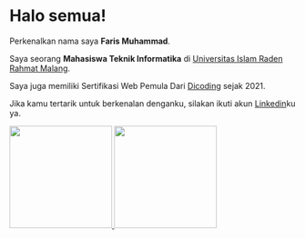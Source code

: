 # Halo semua! 

Perkenalkan nama saya **Faris Muhammad**.

Saya seorang **Mahasiswa Teknik Informatika** di [Universitas Islam Raden Rahmat Malang](http://www.uniramalang.ac.id/).


Saya juga memiliki Sertifikasi Web Pemula Dari [Dicoding](https://www.dicoding.com/certificates/81P21R1WQZOY) sejak 2021.

Jika kamu tertarik untuk berkenalan denganku, silakan ikuti akun [Linkedin](https://www.linkedin.com/in/farisjadul1/)ku ya.

<p align="left">
<a href="https://github.com/farisjadul1">
  <img height="180em" src="https://github-readme-stats-eight-theta.vercel.app/api?username=farisjadul1&show_icons=true&theme=algolia&include_all_commits=true&count_private=true"/>
  <img height="180em" src="https://github-readme-stats-eight-theta.vercel.app/api/top-langs/?username=farisjadul1&layout=compact&langs_count=8&theme=algolia"/>
</a>
</p>
